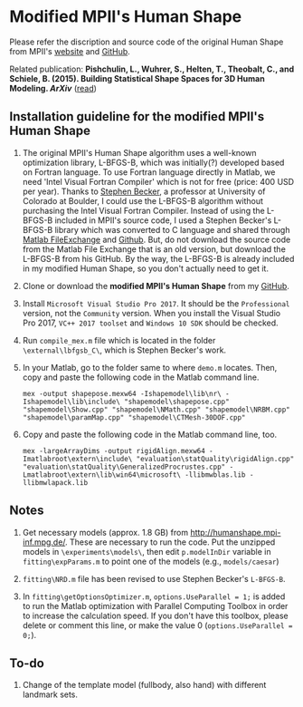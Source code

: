 Modified MPII's Human Shape
=====

Please refer the  discription and source code of the original Human Shape from MPII's [website](http://humanshape.mpi-inf.mpg.de/) and [GitHub](https://github.com/leonid-pishchulin/humanshape).

Related publication: **Pishchulin, L., Wuhrer, S., Helten, T., Theobalt, C., and Schiele, B. (2015). Building Statistical Shape Spaces for 3D Human Modeling. _ArXiv_** ([read](http://arxiv.org/abs/1503.05860))


Installation guideline for the modified MPII's Human Shape
---

1. The original MPII's Human Shape algorithm uses a well-known optimization library, L-BFGS-B, which was initially(?) developed based on Fortran language. To use Fortran language directly in Matlab, we need 'Intel Visual Fortran Compiler' which is not for free (price: 400 USD per year). Thanks to [Stephen Becker](http://amath.colorado.edu/faculty/becker/), a professor at University of Colorado at Boulder, I could use the L-BFGS-B algorithm without purchasing the Intel Visual Fortran Compiler. Instead of using the L-BFGS-B included in MPII's source code, I used a Stephen Becker's L-BFGS-B library which was converted to C language and shared through [Matlab FileExchange](https://nl.mathworks.com/matlabcentral/fileexchange/35104-lbfgsb--l-bfgs-b--mex-wrapper) and [Github](https://github.com/stephenbeckr/L-BFGS-B-C). But, do not download the source code from the Matlab File Exchange that is an old version, but download the L-BFGS-B from his GitHub. By the way, the L-BFGS-B is already included in my modified Human Shape, so you don't actually need to get it.


1. Clone or download the **modified MPII's Human Shape** from my [GitHub](https://github.com/HandongHCI/humanshape).

1. Install `Microsoft Visual Studio Pro 2017`. It should be the `Professional` version, not the `Community` version. When you install the Visual Studio Pro 2017, `VC++ 2017 toolset` and `Windows 10 SDK` should be checked.

1. Run `compile_mex.m` file which is located in the folder `\external\lbfgsb_C\`, which is Stephen Becker's work.

1. In your Matlab, go to the folder same to where `demo.m` locates. Then, copy and paste the following code in the Matlab command line.

    ```
    mex -output shapepose.mexw64 -Ishapemodel\lib\nr\ -Ishapemodel\lib\include\ "shapemodel\shapepose.cpp" "shapemodel\Show.cpp" "shapemodel\NMath.cpp" "shapemodel\NRBM.cpp" "shapemodel\paramMap.cpp" "shapemodel\CTMesh-30DOF.cpp"
    ```

1. Copy and paste the following code in the Matlab command line, too.
    ```
    mex -largeArrayDims -output rigidAlign.mexw64 -Imatlabroot\extern\include\ "evaluation\statQuality\rigidAlign.cpp" "evaluation\statQuality\GeneralizedProcrustes.cpp" -Lmatlabroot\extern\lib\win64\microsoft\ -llibmwblas.lib -llibmwlapack.lib
    ```

Notes
---

1. Get necessary models (approx. 1.8 GB) from http://humanshape.mpi-inf.mpg.de/. These are necessary to run the code. Put the unzipped models in `\experiments\models\`, then edit `p.modelInDir` variable in `fitting\expParams.m` to point one of the models (e.g., `models/caesar`)

1. `fitting\NRD.m` file has been revised to use Stephen Becker's `L-BFGS-B`.

1. In `fitting\getOptionsOptimizer.m`, `options.UseParallel = 1;` is added to run the Matlab optimization with Parallel Computing Toolbox in order to increase the calculation speed. If you don't have this toolbox, please delete or comment this line, or make the value 0 (`options.UseParallel = 0;`).


To-do
---

1. Change of the template model (fullbody, also hand) with different landmark sets.